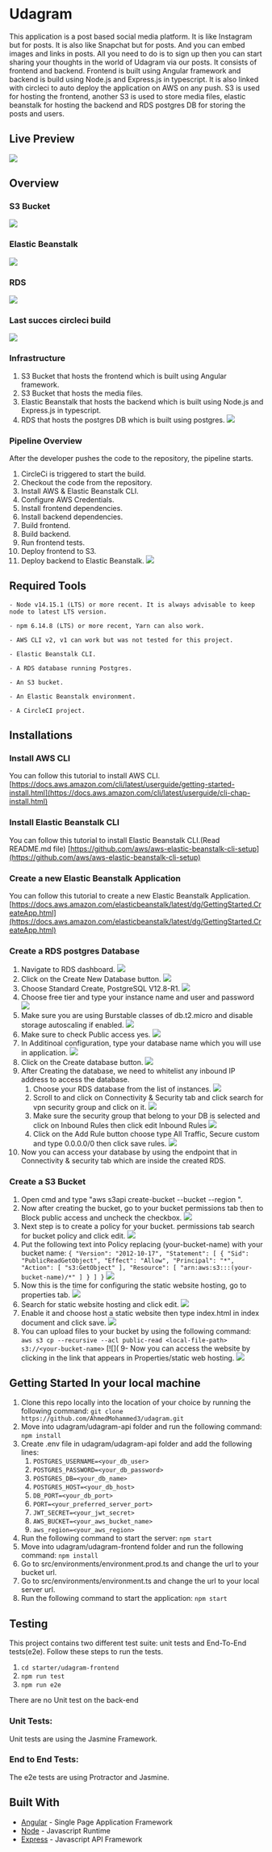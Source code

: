 # Udagram

This application is a post based social media platform. It is like Instagram but for posts. It is also like Snapchat but for posts. And you can embed images and links in posts. All you need to do is to sign up then you can start sharing your thoughts in the world of Udagram via our posts. It consists of frontend and backend. Frontend is built using Angular framework and backend is build using Node.js and Express.js in typescript. It is also linked with circleci to auto deploy the application on AWS on any push. S3 is used for hosting the frontend, another S3 is used to store media files, elastic beanstalk for hosting the backend and RDS postgres DB for storing the posts and users.

## Live Preview
[![](https://github.com/AhmedMohammed3/udagram/blob/master/documentation/udagram-front.PNG)](http://ahassan-udagram-frontend.s3-website-us-east-1.amazonaws.com/)<br>

## Overview

### S3 Bucket

[![](https://github.com/AhmedMohammed3/udagram/blob/master/documentation/s3-running.PNG)](https://github.com/AhmedMohammed3/udagram/blob/master/documentation/s3-running.PNG)<br>

### Elastic Beanstalk

[![](https://github.com/AhmedMohammed3/udagram/blob/master/documentation/eb-running.PNG)](https://github.com/AhmedMohammed3/udagram/blob/master/documentation/eb-running.PNG)<br>

### RDS

[![](https://github.com/AhmedMohammed3/udagram/blob/master/documentation/rds-running.PNG)](https://github.com/AhmedMohammed3/udagram/blob/master/documentation/rds-running.PNG)<br>

### Last succes circleci build

[![](https://github.com/AhmedMohammed3/udagram/blob/master/documentation/circleci-pipeline.PNG)](https://github.com/AhmedMohammed3/udagram/blob/master/documentation/circleci-pipeline.PNG)<br>

### Infrastructure
1. S3 Bucket that hosts the frontend which is built using Angular framework.
2. S3 Bucket that hosts the media files.
3. Elastic Beanstalk that hosts the backend which is built using Node.js and Express.js in typescript.
4. RDS that hosts the postgres DB which is built using postgres.
[![](https://github.com/AhmedMohammed3/udagram/blob/master/documentation/infrastructure.png)](https://github.com/AhmedMohammed3/udagram/blob/master/documentation/infrastructure.png)<br>
### Pipeline Overview
After the developer pushes the code to the repository, the pipeline starts.
1. CircleCi is triggered to start the build.
2. Checkout the code from the repository.
3. Install AWS & Elastic Beanstalk CLI.
4. Configure AWS Credentials.
5. Install frontend dependencies.
6. Install backend dependencies.
5. Build frontend.
6. Build backend.
7. Run frontend tests.
8. Deploy frontend to S3.
9. Deploy backend to Elastic Beanstalk.
[![](https://github.com/AhmedMohammed3/udagram/blob/master/documentation/aws-pipeline.png)](https://github.com/AhmedMohammed3/udagram/blob/master/documentation/aws-pipeline.png)<br>
## Required Tools

```
- Node v14.15.1 (LTS) or more recent. It is always advisable to keep node to latest LTS version.

- npm 6.14.8 (LTS) or more recent, Yarn can also work.

- AWS CLI v2, v1 can work but was not tested for this project.

- Elastic Beanstalk CLI.

- A RDS database running Postgres.

- An S3 bucket.

- An Elastic Beanstalk environment.

- A CircleCI project.

```

## Installations

### Install AWS CLI

You can follow this tutorial to install AWS CLI.
[https://docs.aws.amazon.com/cli/latest/userguide/getting-started-install.html](https://docs.aws.amazon.com/cli/latest/userguide/cli-chap-install.html)<br>
### Install Elastic Beanstalk CLI

You can follow this tutorial to install Elastic Beanstalk CLI.(Read README.md file)
[https://github.com/aws/aws-elastic-beanstalk-cli-setup](https://github.com/aws/aws-elastic-beanstalk-cli-setup)<br>
### Create a new Elastic Beanstalk Application

You can follow this tutorial to create a new Elastic Beanstalk Application.
[https://docs.aws.amazon.com/elasticbeanstalk/latest/dg/GettingStarted.CreateApp.html](https://docs.aws.amazon.com/elasticbeanstalk/latest/dg/GettingStarted.CreateApp.html)<br>
### Create a RDS postgres Database

1. Navigate to RDS dashboard.
[![](https://github.com/AhmedMohammed3/udagram/blob/master/documentation/rds-1.png)](https://github.com/AhmedMohammed3/udagram/blob/master/documentation/rds-1.png)<br>
2. Click on the Create New Database button.
[![](https://github.com/AhmedMohammed3/udagram/blob/master/documentation/rds-2.png)](https://github.com/AhmedMohammed3/udagram/blob/master/documentation/rds-2.png)<br>
3. Choose Standard Create, PostgreSQL V12.8-R1.
[![](https://github.com/AhmedMohammed3/udagram/blob/master/documentation/rds-3.png)](https://github.com/AhmedMohammed3/udagram/blob/master/documentation/rds-3.png)<br>
4. Choose free tier and type your instance name and user and password
[![](https://github.com/AhmedMohammed3/udagram/blob/master/documentation/rds-4.png)](https://github.com/AhmedMohammed3/udagram/blob/master/documentation/rds-4.png)<br>
5. Make sure you are using Burstable classes of db.t2.micro and disable storage autoscaling if enabled.
[![](https://github.com/AhmedMohammed3/udagram/blob/master/documentation/rds-5.png)](https://github.com/AhmedMohammed3/udagram/blob/master/documentation/rds-5.png)<br>
6. Make sure to check Public access yes.
[![](https://github.com/AhmedMohammed3/udagram/blob/master/documentation/rds-6.png)](https://github.com/AhmedMohammed3/udagram/blob/master/documentation/rds-6.png)<br>
7. In Additinoal configuration, type your database name which you will use in application.
[![](https://github.com/AhmedMohammed3/udagram/blob/master/documentation/rds-7.png)](https://github.com/AhmedMohammed3/udagram/blob/master/documentation/rds-7.png)<br>
8. Click on the Create database button.
[![](https://github.com/AhmedMohammed3/udagram/blob/master/documentation/rds-8.png)](https://github.com/AhmedMohammed3/udagram/blob/master/documentation/rds-8.png)<br>
9. After Creating the database, we need to whitelist any inbound IP address to access the database.
    1. Choose your RDS database from the list of instances.
    [![](https://github.com/AhmedMohammed3/udagram/blob/master/documentation/rds-9.png)](https://github.com/AhmedMohammed3/udagram/blob/master/documentation/rds-9.png)<br>
    2. Scroll to and click on Connectivity & Security tab and click search for vpn security group and click on it.
    [![](https://github.com/AhmedMohammed3/udagram/blob/master/documentation/rds-10.png)](https://github.com/AhmedMohammed3/udagram/blob/master/documentation/rds-10.png)<br>
    3. Make sure the security group that belong to your DB is selected and click on Inbound Rules then click edit Inbound Rules
    [![](https://github.com/AhmedMohammed3/udagram/blob/master/documentation/rds-11.png)](https://github.com/AhmedMohammed3/udagram/blob/master/documentation/rds-11.png)<br>
    4. Click on the Add Rule button choose type All Traffic, Secure custom and type 0.0.0.0/0 then click save rules.
    [![](https://github.com/AhmedMohammed3/udagram/blob/master/documentation/rds-12.png)](https://github.com/AhmedMohammed3/udagram/blob/master/documentation/rds-12.png)<br>
10. Now you can access your database by using the endpoint that in Connectivity & security tab which are inside the created RDS.

### Create a S3 Bucket

1. Open cmd and type "aws s3api create-bucket --bucket <your-bucket-name> --region <your-region>".
2. Now after creating the bucket, go to your bucket permissions tab then to Block public access and uncheck the checkbox.
[![](https://github.com/AhmedMohammed3/udagram/blob/master/documentation/s3-1.png)](https://github.com/AhmedMohammed3/udagram/blob/master/documentation/s3-1.png)
3. Next step is to create a policy for your bucket. permissions tab search for bucket policy and click edit.
[![](https://github.com/AhmedMohammed3/udagram/blob/master/documentation/s3-2.png)](https://github.com/AhmedMohammed3/udagram/blob/master/documentation/s3-2.png)
4. Put the following text into Policy replacing (your-bucket-name) with your bucket name:
`{ "Version": "2012-10-17", "Statement": [ { "Sid": "PublicReadGetObject", "Effect": "Allow", "Principal": "*", "Action": [ "s3:GetObject" ], "Resource": [ "arn:aws:s3:::(your-bucket-name)/*" ] } ] }`
[![](https://github.com/AhmedMohammed3/udagram/blob/master/documentation/s3-3.png)](https://github.com/AhmedMohammed3/udagram/blob/master/documentation/s3-3.png)
5. Now this is the time for configuring the static website hosting, go to properties tab.
[![](https://github.com/AhmedMohammed3/udagram/blob/master/documentation/s3-4.png)](https://github.com/AhmedMohammed3/udagram/blob/master/documentation/s3-4.png)
6. Search for static website hosting and click edit.
[![](https://github.com/AhmedMohammed3/udagram/blob/master/documentation/s3-5.png)](https://github.com/AhmedMohammed3/udagram/blob/master/documentation/s3-5.png)
7. Enable it and choose host a static website then type index.html in index document and click save.
[![](https://github.com/AhmedMohammed3/udagram/blob/master/documentation/s3-6.png)](https://github.com/AhmedMohammed3/udagram/blob/master/documentation/s3-6.png)
8. You can upload files to your bucket by using the following command:
`aws s3 cp --recursive --acl public-read <local-file-path> s3://<your-bucket-name>`
[![](
9- Now you can access the website by clicking in the link that appears in Properties/static web hosting.
[![](https://github.com/AhmedMohammed3/udagram/blob/master/documentation/s3-7.png)](https://github.com/AhmedMohammed3/udagram/blob/master/documentation/s3-7.png)

## Getting Started In your local machine

1. Clone this repo locally into the location of your choice by running the following command: `git clone https://github.com/AhmedMohammed3/udagram.git`
2. Move into udagram/udagram-api folder and run the following command: `npm install`
3. Create .env file in udagram/udagram-api folder and add the following lines:
   1. `POSTGRES_USERNAME=<your_db_user>`
   2. `POSTGRES_PASSWORD=<your_db_password>`
   3. `POSTGRES_DB=<your_db_name>`
   4. `POSTGRES_HOST=<your_db_host>`
   5. `DB_PORT=<your_db_port>`
   6. `PORT=<your_preferred_server_port>`
   7. `JWT_SECRET=<your_jwt_secret>`
   8. `AWS_BUCKET=<your_aws_bucket_name>`
   9. `aws_region=<your_aws_region>`
4. Run the following command to start the server: `npm start`
5. Move into udagram/udagram-frontend folder and run the following command: `npm install`
6. Go to src/environments/environment.prod.ts and change the url to your bucket url.
7. Go to src/environments/environment.ts and change the url to your local server url.
8. Run the following command to start the application: `npm start`

## Testing

This project contains two different test suite: unit tests and End-To-End tests(e2e). Follow these steps to run the tests.

1. `cd starter/udagram-frontend`
1. `npm run test`
1. `npm run e2e`

There are no Unit test on the back-end

### Unit Tests:

Unit tests are using the Jasmine Framework.

### End to End Tests:

The e2e tests are using Protractor and Jasmine.

## Built With

- [Angular](https://angular.io/) - Single Page Application Framework
- [Node](https://nodejs.org) - Javascript Runtime
- [Express](https://expressjs.com/) - Javascript API Framework
